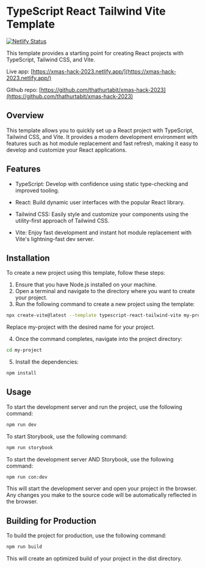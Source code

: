 # TypeScript React Tailwind Vite Template

[![Netlify Status](https://api.netlify.com/api/v1/badges/4f5237ba-bbae-4c52-829a-dfd3da937719/deploy-status)](https://app.netlify.com/sites/xmas-hack-2023/deploys)

This template provides a starting point for creating React projects with TypeScript, Tailwind CSS, and Vite.

Live app: [https://xmas-hack-2023.netlify.app/](https://xmas-hack-2023.netlify.app/)

Github repo: [https://github.com/thathurtabit/xmas-hack-2023](https://github.com/thathurtabit/xmas-hack-2023)



## Overview

This template allows you to quickly set up a React project with TypeScript, Tailwind CSS, and Vite. It provides a modern development environment with features such as hot module replacement and fast refresh, making it easy to develop and customize your React applications.

## Features

- TypeScript: Develop with confidence using static type-checking and improved tooling.

- React: Build dynamic user interfaces with the popular React library.

- Tailwind CSS: Easily style and customize your components using the utility-first approach of Tailwind CSS.

- Vite: Enjoy fast development and instant hot module replacement with Vite's lightning-fast dev server.

## Installation

To create a new project using this template, follow these steps:

1. Ensure that you have Node.js installed on your machine.
2. Open a terminal and navigate to the directory where you want to create your project.
3. Run the following command to create a new project using the template:

```bash
npx create-vite@latest --template typescript-react-tailwind-vite my-project
```

Replace my-project with the desired name for your project.

4. Once the command completes, navigate into the project directory:

```bash
cd my-project
```

5. Install the dependencies:

```bash
npm install
```

## Usage

To start the development server and run the project, use the following command:

```bash
npm run dev
```

To start Storybook, use the following command:

```bash
npm run storybook
```

To start the development server AND Storybook, use the following command:

```bash
npm run con:dev
```

This will start the development server and open your project in the browser. Any changes you make to the source code will be automatically reflected in the browser.

## Building for Production

To build the project for production, use the following command:

```bash
npm run build
```

This will create an optimized build of your project in the dist directory.
